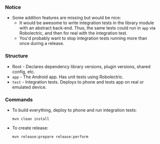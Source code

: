 ### Notice

* Some addition features are missing but would be nice:
  * It would be awesome to write integration tests in the library module with an abstract back-end. Thus, the same
    tests could run in `app` via Robolectric, and then for real with the integration test.
  * You'd probably want to stop integration tests running more than once during a release.

### Structure
* Root - Declares dependency library versions, plugin versions, shared config, etc.
* `app` - The Android app. Has unit tests using Robolectric.
* `test` - Integration tests. Deploys to phone and tests app on real or emulated device.

### Commands

* To build everything, deploy to phone and run integration tests:

    ```
    mvn clean install
    ```

* To create release:

    ```
    mvn release:prepare release:perform
    ```

